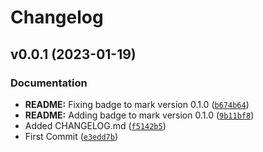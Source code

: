 # Changelog

<!--next-version-placeholder-->

## v0.0.1 (2023-01-19)
### Documentation
* **README:** Fixing badge to mark version 0.1.0 ([`b674b64`](https://github.com/armino112/Exjobb/commit/b674b64999e9c817f120b7cd0ee0f0e081b106dc))
* **README:** Adding badge to mark version 0.1.0 ([`9b11bf8`](https://github.com/armino112/Exjobb/commit/9b11bf846f3bdb3b28eb681aa53d7dd6b7398d11))
* Added CHANGELOG.md ([`f5142b5`](https://github.com/armino112/Exjobb/commit/f5142b58297e7b1e3feb11915f4eb83356b14961))
* First Commit ([`e3edd7b`](https://github.com/armino112/Exjobb/commit/e3edd7bd38b020713dc8ee051dff102f29204c49))

